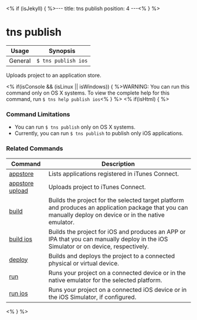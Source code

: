 <% if (isJekyll) { %>---
title: tns publish
position: 4
---<% } %>
# tns publish


Usage | Synopsis
---|---
General | `$ tns publish ios`

Uploads project to an application store.

<% if(isConsole && (isLinux || isWindows)) { %>WARNING: You can run this command only on OS X systems. To view the complete help for this command, run `$ tns help publish ios`<% } %>
<% if(isHtml) { %>
### Command Limitations

* You can run `$ tns publish` only on OS X systems.
* Currently, you can run `$ tns publish` to publish only iOS applications.

### Related Commands

Command | Description
----------|----------
[appstore](appstore.html) | Lists applications registered in iTunes Connect.
[appstore upload](appstore-upload.html) | Uploads project to iTunes Connect.
[build](../project/testing/build.html) | Builds the project for the selected target platform and produces an application package that you can manually deploy on device or in the native emulator.
[build ios](../project/testing/build-ios.html) | Builds the project for iOS and produces an APP or IPA that you can manually deploy in the iOS Simulator or on device, respectively.
[deploy](../project/testing/deploy.html) | Builds and deploys the project to a connected physical or virtual device.
[run](../project/testing/run.html) | Runs your project on a connected device or in the native emulator for the selected platform.
[run ios](../project/testing/run-ios.html) | Runs your project on a connected iOS device or in the iOS Simulator, if configured.
<% } %>